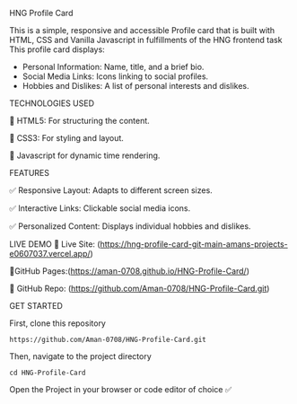 HNG Profile Card

This is a simple, responsive and accessible Profile card that is built with HTML, CSS and Vanilla Javascript in fulfillments of the HNG frontend task
This profile card displays:

* Personal Information: Name, title, and a brief bio.
* Social Media Links: Icons linking to social profiles.
* Hobbies and Dislikes: A list of personal interests and dislikes.

TECHNOLOGIES USED

🌟 HTML5: For structuring the content.

🌟 CSS3: For styling and layout.

🌟 Javascript for dynamic time rendering.

FEATURES

✅ Responsive Layout: Adapts to different screen sizes.

✅ Interactive Links: Clickable social media icons.

✅ Personalized Content: Displays individual hobbies and dislikes.

LIVE DEMO
🔗 Live Site: (https://hng-profile-card-git-main-amans-projects-e0607037.vercel.app/)

🔗GitHub Pages:(https://aman-0708.github.io/HNG-Profile-Card/)

🔗 GitHub Repo: (https://github.com/Aman-0708/HNG-Profile-Card.git)

GET STARTED

First, clone this repository
```
https://github.com/Aman-0708/HNG-Profile-Card.git
```
Then, navigate to the project directory 
```
cd HNG-Profile-Card
```
Open the Project in your browser or code editor of choice ✅
